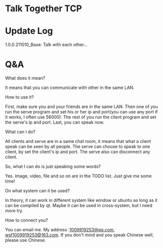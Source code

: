 # Talk Together TCP

# Update Log

1.0.0.211010_Base: Talk with each other...

# Q&A

What does it mean?

It means that you can communicate with other in the same LAN.

How to use it?

First, make sure you and your friends are in the same LAN. Then one of you run the serve program and set his or her ip and port(you can use any port if it works, I often use 56000). The rest of you run the client program and set the serve's ip and port. Last, you can speak now.

What can I do?

All clients and serve are in a same chat room, it means that what a client speak can be seen by all people. The serve can choose to speak to one client, by set the client's ip and port. The serve also can disconnect any client.

So, what I can do is just speaking some words?

Yes. Image, video, file and so on are in the TODO list. Just give me some time!

On what system can it be used?

In theory, it can work in different system like window or ubuntu as long as it can be compiled by qt. Maybe it can be used in cross-system, but I need more try.

How to connect you?

You can email me. My address :1009919253@qq.com, wsf1009919253@163.com. If you don't mind and you speak Chinese well, please use Chinese.

